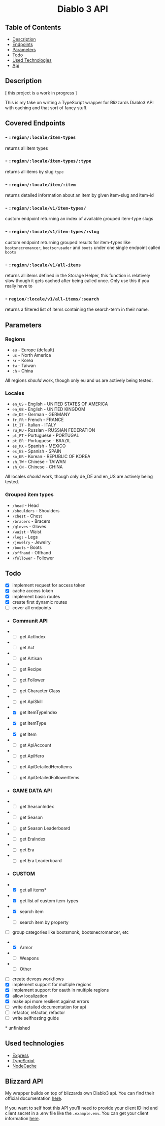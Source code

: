 <div align=center>
  <h1>Diablo 3 API</h1>
</div>

## Table of Contents

- [ Description ](#description)
- [ Endpoints ](#endpoints)
- [ Parameters ](#parameters)
- [ Todo ](#todo)
- [ Used Technologies](#technologies)
- [ Api ](#blizzard)

<a name="description"></a>

## Description

[ this project is a work in progress ]

This is my take on writing a TypeScript wrapper for Blizzards Diablo3 API with caching and that sort of fancy stuff.

<a name="endpoints"></a>

## Covered Endpoints

### - `:region/:locale/item-types`

returns all item types

### - `:region/:locale/item-types/:type`

returns all items by slug `type`

### - `:region/:locale/item/:item`

returns detailed information about an item by given item-slug and item-id

### - `:region/:locale/v1/item-types/`

custom endpoint returning an index of available grouped item-type slugs

### - `:region/:locale/v1/item-types/:slug`

custom endpoint returning grouped results for item-types like `bootsnecromancer`, `bootscrusader` and `boots` under one single endpoint called `boots`

### - `:region/:locale/v1/all-items`

returns all items defined in the Storage Helper, this function is relatively slow though it gets cached after being called once. Only use this if you really have to

### - `region/:locale/v1/all-items/:search`

returns a filtered list of items containing the search-term in their name.

<a name="parameters">

## Parameters

### Regions

- `eu` - Europe (default)
- `us` - North America
- `kr` - Korea
- `tw` - Taiwan
- `ch` - China

All regions _should_ work, though only eu and us are actively being tested.

### Locales

- `en_US` - English - UNITED STATES OF AMERICA
- `en_GB` - English - UNITED KINGDOM
- `de_DE` - German - GERMANY
- `fr_FR` - French - FRANCE
- `it_IT` - Italian - ITALY
- `ru_RU` - Russian - RUSSIAN FEDERATION
- `pt_PT` - Portuguese - PORTUGAL
- `pt_BR` - Portuguese - BRAZIL
- `es_MX` - Spanish - MEXICO
- `es_ES` - Spanish - SPAIN
- `ko_KR` - Korean - REPUBLIC OF KOREA
- `zh_TW` - Chinese - TAIWAN
- `zh_CN` - Chinese - CHINA

All locales _should_ work, though only de_DE and en_US are actively being tested.

### Grouped item types

- `/head` - Head
- `/shoulders` - Shoulders
- `/chest` - Chest
- `/bracers` - Bracers
- `/gloves` - Gloves
- `/waist` - Waist
- `/legs` - Legs
- `/jewelry` - Jewelry
- `/boots` - Boots
- `/offhand` - Offhand
- `/follower` - Follower

<a name="todo"></a>

## Todo

- [x] implement request for access token
- [x] cache access token
- [x] implement basic routes
- [x] create first dynamic routes
- [ ] cover all endpoints
- ### Communit API
- - [ ] get ActIndex
- - [ ] get Act
- - [ ] get Artisan
- - [ ] get Recipe
- - [ ] get Follower
- - [ ] get Character Class
- - [ ] get ApiSkill
- - [x] get ItemTypeIndex
- - [x] get ItemType
- - [x] get Item
- - [ ] get ApiAccount
- - [ ] get ApiHero
- - [ ] get ApiDetailedHeroItems
- - [ ] get ApiDetailedFollowerItems
- ### GAME DATA API
- - [ ] get SeasonIndex
- - [ ] get Season
- - [ ] get Season Leaderboard
- - [ ] get EraIndex
- - [ ] get Era
- - [ ] get Era Leaderboard
- ### CUSTOM
- - [x] get all items\*
- - [x] get list of custom item-types
- - [x] search item
- - [ ] search item by property
- [ ] group categories like bootsmonk, bootsnecromancer, etc
- - [x] Armor
- - [ ] Weapons
- - [ ] Other
- [ ] create devops workflows
- [x] implement support for multiple regions
- [x] implement support for oauth in multiple regions
- [x] allow localization
- [x] make api more resilient against errors
- [ ] write detailed documentation for api
- [ ] refactor, refactor, refactor
- [ ] write selfhosting guide

\* unfinished

<a name="technologies"></a>

## Used technologies

- [Express](https://expressjs.com/de/)
- [TypeScript](https://www.typescriptlang.org/)
- [NodeCache](https://www.npmjs.com/package/node-cache)

<a name="blizzard"></a>

## Blizzard API

My wrapper builds on top of blizzards own Diablo3 api. You can find their official documentation [here](https://develop.battle.net/documentation/diablo-3/).

If you want to self host this API you'll need to provide your client ID ind and client secret in a .env file like the `.example.env`.
You can get your client information [here](https://develop.battle.net/access/clients).
